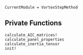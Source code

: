 ```@meta
CurrentModule = VortexStepMethod
```

## Private Functions
```@docs
calculate_AIC_matrices!
calculate_panel_properties
calculate_inertia_tensor
init!
```